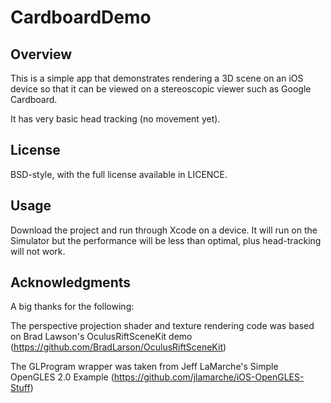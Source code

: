 CardboardDemo
==================

## Overview ##

This is a simple app that demonstrates rendering a 3D scene on an iOS device so that it can be viewed on a stereoscopic viewer such as Google Cardboard.

It has very basic head tracking (no movement yet).

## License ##

BSD-style, with the full license available in LICENCE.

## Usage ##

Download the project and run through Xcode on a device. It will run on the Simulator but the performance will be less than optimal, plus head-tracking
will not work.


## Acknowledgments ##

A big thanks for the following:

The perspective projection shader and texture rendering code was based on Brad Lawson's OculusRiftSceneKit demo (https://github.com/BradLarson/OculusRiftSceneKit)

The GLProgram wrapper was taken from Jeff LaMarche's Simple OpenGLES 2.0 Example (https://github.com/jlamarche/iOS-OpenGLES-Stuff)
